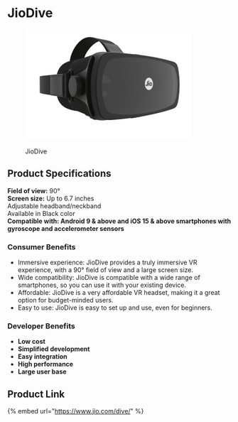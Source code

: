 # JioDive

<figure><img src="../.gitbook/assets/image (11).png" alt="" width="375"><figcaption><p>JioDive</p></figcaption></figure>

## Product Specifications&#x20;

**Field of view:** 90°\
**Screen size:** Up to 6.7 inches\
Adjustable headband/neckband\
Available in Black color\
**Compatible with: Android 9 & above and iOS 15 & above smartphones with gyroscope and accelerometer sensors**

### Consumer Benefits

* Immersive experience: JioDive provides a truly immersive VR experience, with a 90° field of view and a large screen size.&#x20;
* Wide compatibility: JioDive is compatible with a wide range of smartphones, so you can use it with your existing device.&#x20;
* Affordable: JioDive is a very affordable VR headset, making it a great option for budget-minded users.&#x20;
* Easy to use: JioDive is easy to set up and use, even for beginners.

### Developer Benefits

* **Low cost**
* **Simplified development**
* **Easy integration**
* **High performance**
* **Large user base**

## **Product Link**

{% embed url="https://www.jio.com/dive/" %}
